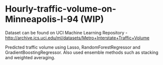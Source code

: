 # Hourly-traffic-volume-on-Minneapolis-I-94 (WIP)

Dataset can be found on UCI Machine Learning Repository - http://archive.ics.uci.edu/ml/datasets/Metro+Interstate+Traffic+Volume

Predicted traffic volume using Lasso, RandomForestRegressor and GradientBoostingRegressor. Also used ensemble methods such as stacking and weighted averaging.
